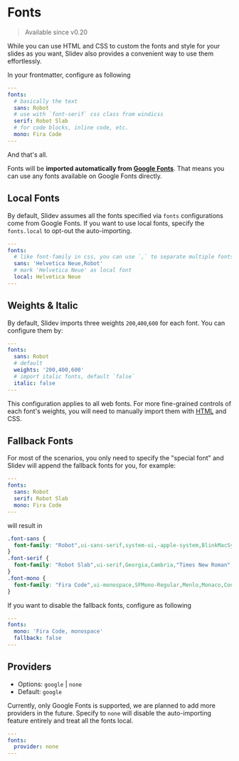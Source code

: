 # Fonts

> Available since v0.20

While you can use HTML and CSS to custom the fonts and style for your slides as you want, Slidev also provides a convenient way to use them effortlessly.

In your frontmatter, configure as following

```yaml
---
fonts:
  # basically the text
  sans: Robot
  # use with `font-serif` css class from windicss
  serif: Robot Slab
  # for code blocks, inline code, etc.
  mono: Fira Code
---
```

And that's all.

Fonts will be **imported automatically from [Google Fonts](https://fonts.google.com/)**. That means you can use any fonts available on Google Fonts directly.

## Local Fonts

By default, Slidev assumes all the fonts specified via `fonts` configurations come from Google Fonts. If you want to use local fonts, specify the `fonts.local` to opt-out the auto-importing.

```yaml
---
fonts:
  # like font-family in css, you can use `,` to separate multiple fonts for fallback
  sans: 'Helvetica Neue,Robot'
  # mark 'Helvetica Neue' as local font
  local: Helvetica Neue
---
```

## Weights & Italic

By default, Slidev imports three weights `200`,`400`,`600` for each font. You can configure them by:

```yaml
---
fonts:
  sans: Robot
  # default
  weights: '200,400,600'
  # import italic fonts, default `false`
  italic: false
---
```

This configuration applies to all web fonts. For more fine-grained controls of each font's weights, you will need to manually import them with [HTML](/custom/directory-structure.html#index-html) and CSS.

## Fallback Fonts

For most of the scenarios, you only need to specify the "special font" and Slidev will append the fallback fonts for you, for example:

```yaml
---
fonts:
  sans: Robot
  serif: Robot Slab
  mono: Fira Code
---
```

will result in

```css
.font-sans {
  font-family: "Robot",ui-sans-serif,system-ui,-apple-system,BlinkMacSystemFont,"Segoe UI",Roboto,"Helvetica Neue",Arial,"Noto Sans",sans-serif,"Apple Color Emoji","Segoe UI Emoji","Segoe UI Symbol","Noto Color Emoji";
}
.font-serif {
  font-family: "Robot Slab",ui-serif,Georgia,Cambria,"Times New Roman",Times,serif;
}
.font-mono {
  font-family: "Fira Code",ui-monospace,SFMono-Regular,Menlo,Monaco,Consolas,"Liberation Mono","Courier New",monospace;
}
```

If you want to disable the fallback fonts, configure as following

```yaml
---
fonts:
  mono: 'Fira Code, monospace'
  fallback: false
---
```

## Providers

- Options: `google` | `none`
- Default: `google`

Currently, only Google Fonts is supported, we are planned to add more providers in the future. Specify to `none` will disable the auto-importing feature entirely and treat all the fonts local.

```yaml
---
fonts:
  provider: none
---
```
